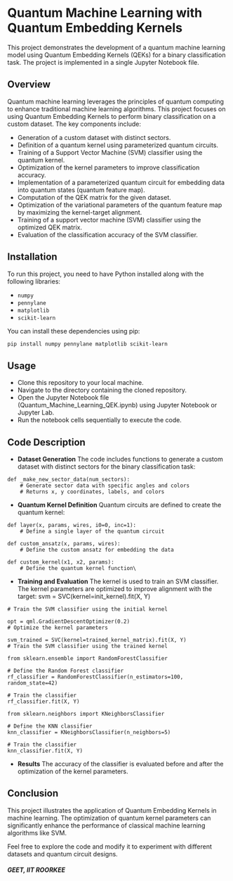 # Quantum Machine Learning with Quantum Embedding Kernels

This project demonstrates the development of a quantum machine learning model using Quantum Embedding Kernels (QEKs) for a binary classification task. The project is implemented in a single Jupyter Notebook file.

## Overview

Quantum machine learning leverages the principles of quantum computing to enhance traditional machine learning algorithms. This project focuses on using Quantum Embedding Kernels to perform binary classification on a custom dataset. The key components include:

- Generation of a custom dataset with distinct sectors.
- Definition of a quantum kernel using parameterized quantum circuits.
- Training of a Support Vector Machine (SVM) classifier using the quantum kernel.
- Optimization of the kernel parameters to improve classification accuracy.
- Implementation of a parameterized quantum circuit for embedding data into quantum states (quantum feature map).
- Computation of the QEK matrix for the given dataset.
- Optimization of the variational parameters of the quantum feature map by maximizing the kernel-target alignment.
- Training of a support vector machine (SVM) classifier using the optimized QEK matrix.
- Evaluation of the classification accuracy of the SVM classifier.

## Installation

To run this project, you need to have Python installed along with the following libraries:

- `numpy`
- `pennylane`
- `matplotlib`
- `scikit-learn`

You can install these dependencies using pip:

```bash
pip install numpy pennylane matplotlib scikit-learn
```

## Usage
- Clone this repository to your local machine.
- Navigate to the directory containing the cloned repository.
- Open the Jupyter Notebook file (Quantum_Machine_Learning_QEK.ipynb) using Jupyter Notebook or Jupyter Lab.
- Run the notebook cells sequentially to execute the code.

## Code Description
 - **Dataset Generation**
The code includes functions to generate a custom dataset with distinct sectors for the binary classification task:
```
def _make_new_sector_data(num_sectors):
    # Generate sector data with specific angles and colors
    # Returns x, y coordinates, labels, and colors
```
 - **Quantum Kernel Definition**
Quantum circuits are defined to create the quantum kernel:
```
def layer(x, params, wires, i0=0, inc=1):
    # Define a single layer of the quantum circuit

def custom_ansatz(x, params, wires):
    # Define the custom ansatz for embedding the data

def custom_kernel(x1, x2, params):
    # Define the quantum kernel function\
```
 - **Training and Evaluation**
The kernel is used to train an SVM classifier. The kernel parameters are optimized to improve alignment with the target:
svm = SVC(kernel=init_kernel).fit(X, Y)
```
# Train the SVM classifier using the initial kernel

opt = qml.GradientDescentOptimizer(0.2)
# Optimize the kernel parameters

svm_trained = SVC(kernel=trained_kernel_matrix).fit(X, Y)
# Train the SVM classifier using the trained kernel
```
```
from sklearn.ensemble import RandomForestClassifier

# Define the Random Forest classifier
rf_classifier = RandomForestClassifier(n_estimators=100, random_state=42)

# Train the classifier
rf_classifier.fit(X, Y)

```
```
from sklearn.neighbors import KNeighborsClassifier

# Define the KNN classifier
knn_classifier = KNeighborsClassifier(n_neighbors=5)

# Train the classifier
knn_classifier.fit(X, Y)

```
 - **Results**
The accuracy of the classifier is evaluated before and after the optimization of the kernel parameters.

## Conclusion
This project illustrates the application of Quantum Embedding Kernels in machine learning. The optimization of quantum kernel parameters can significantly enhance the performance of classical machine learning algorithms like SVM.

Feel free to explore the code and modify it to experiment with different datasets and quantum circuit designs.

##### GEET, IIT ROORKEE
